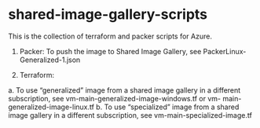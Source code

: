 # shared-image-gallery-scripts

This is the collection of terraform and packer scripts for Azure.

1.	Packer: To push the image to Shared Image Gallery, see PackerLinux-Generalized-1.json

2.	Terraform:

  a.	To use “generalized” image from a shared image gallery in a different subscription, see vm-main-generalized-image-windows.tf or vm-       main-generalized-image-linux.tf
  b.	To use “specialized” image from a shared image gallery in a different subscription, see vm-main-specialized-image.tf
